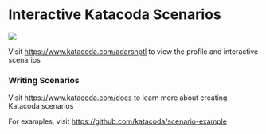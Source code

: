 # Interactive Katacoda Scenarios

[![](http://shields.katacoda.com/katacoda/adarshptl/count.svg)](https://www.katacoda.com/adarshptl "Get your profile on Katacoda.com")

Visit https://www.katacoda.com/adarshptl to view the profile and interactive scenarios

### Writing Scenarios
Visit https://www.katacoda.com/docs to learn more about creating Katacoda scenarios

For examples, visit https://github.com/katacoda/scenario-example
